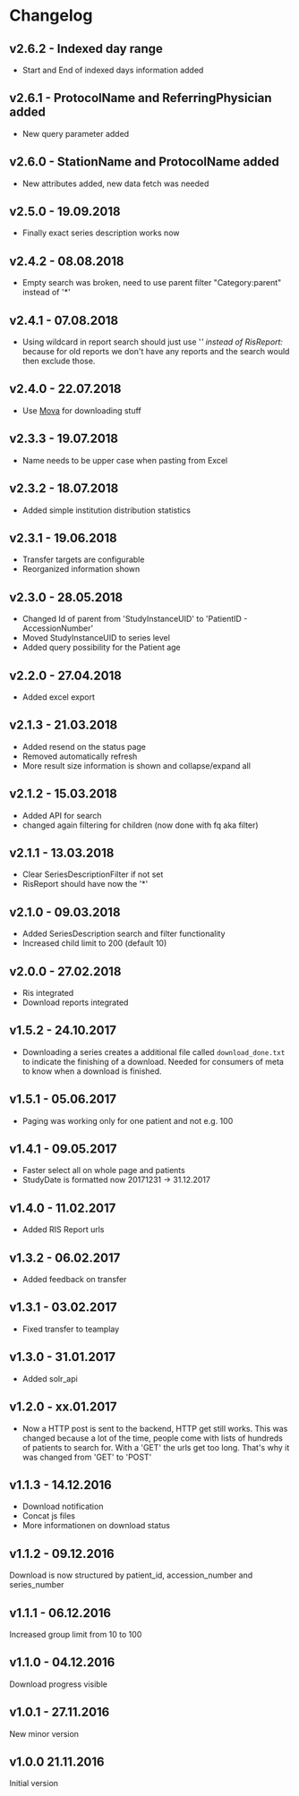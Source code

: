 # Changelog

## v2.6.2 - Indexed day range
 * Start and End of indexed days information added

## v2.6.1 - ProtocolName and ReferringPhysician added
 * New query parameter added

## v2.6.0 - StationName and ProtocolName added
 * New attributes added, new data fetch was needed

## v2.5.0 - 19.09.2018
 * Finally exact series description works now

## v2.4.2 - 08.08.2018
 * Empty search was broken, need to use parent filter "Category:parent" instead
   of '*'

## v2.4.1 - 07.08.2018
 * Using wildcard in report search should just use '*' instead of RisReport:*
   because for old reports we don't have any reports and the search would then
   exclude those.

## v2.4.0 - 22.07.2018
 * Use [Mova](https://github.com/joshy/mova) for downloading stuff

## v2.3.3 - 19.07.2018
 * Name needs to be upper case when pasting from Excel

## v2.3.2 - 18.07.2018
 * Added simple institution distribution statistics

## v2.3.1 - 19.06.2018
 * Transfer targets are configurable
 * Reorganized information shown

## v2.3.0 - 28.05.2018
 * Changed Id of parent from 'StudyInstanceUID' to 'PatientID - AccessionNumber'
 * Moved StudyInstanceUID to series level
 * Added query possibility for the Patient age

## v2.2.0 - 27.04.2018
 * Added excel export

## v2.1.3 - 21.03.2018
 * Added resend on the status page
 * Removed automatically refresh
 * More result size information is shown and collapse/expand all

## v2.1.2 - 15.03.2018
 * Added API for search
 * changed again filtering for children (now done with fq aka filter)

## v2.1.1 - 13.03.2018
 * Clear SeriesDescriptionFilter if not set
 * RisReport should have now the '*'

## v2.1.0 - 09.03.2018
 * Added SeriesDescription search and filter functionality
 * Increased child limit to 200 (default 10)

## v2.0.0 - 27.02.2018
 * Ris integrated
 * Download reports integrated

## v1.5.2 - 24.10.2017
 * Downloading a series creates a additional file called `download_done.txt`
   to indicate the finishing of a download. Needed for consumers of meta to
   know when a download is finished.

## v1.5.1 - 05.06.2017
 * Paging was working only for one patient and not e.g. 100

## v1.4.1 - 09.05.2017
 * Faster select all on whole page and patients
 * StudyDate is formatted now 20171231 -> 31.12.2017

## v1.4.0 - 11.02.2017
 * Added RIS Report urls

## v1.3.2 - 06.02.2017
 * Added feedback on transfer

## v1.3.1 - 03.02.2017
 * Fixed transfer to teamplay

## v1.3.0 - 31.01.2017
 * Added solr_api

## v1.2.0 - xx.01.2017
 * Now a HTTP post is sent to the backend, HTTP get still works. This was
   changed because a lot of the time, people come with lists of hundreds of
   patients to search for. With a 'GET' the urls get too long. That's why
   it was changed from 'GET' to 'POST'

## v1.1.3 - 14.12.2016
 * Download notification
 * Concat js files
 * More informationen on download status

## v1.1.2 - 09.12.2016
Download is now structured by patient_id, accession_number and series_number

## v1.1.1 - 06.12.2016
Increased group limit from 10 to 100

## v1.1.0 - 04.12.2016
Download progress visible

## v1.0.1 - 27.11.2016
New minor version

## v1.0.0 21.11.2016
Initial version
